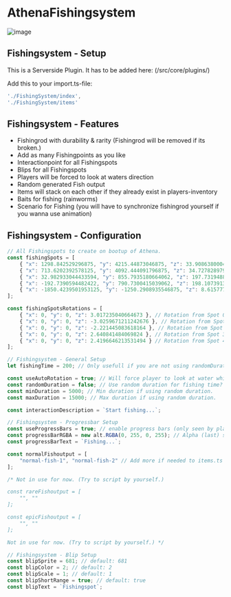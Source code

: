 # AthenaFishingsystem

![image](https://user-images.githubusercontent.com/82890183/132276014-99174310-3c77-4941-bc8f-edad3e16d6f3.png)

## Fishingsystem - Setup
This is a Serverside Plugin. It has to be added here: (/src/core/plugins/)

Add this to your import.ts-file:
```typescript 
'./FishingSystem/index',
'./FishingSystem/items'
```
## Fishingsystem - Features
* Fishingrod with durability & rarity (Fishingrod will be removed if its broken.)
* Add as many Fishingpoints as you like
* Interactionpoint for all Fishingspots
* Blips for all Fishingspots
* Players will be forced to look at waters direction
* Random generated Fish output
* Items will stack on each other if they already exist in players-inventory
* Baits for fishing (rainworms)
* Scenario for Fishing (you will have to synchronize fishingrod yourself if you wanna use animation)

## Fishingsystem - Configuration
```typescript
// All Fishingspots to create on bootup of Athena.
const fishingSpots = [
    { "x": 1298.842529296875, "y": 4215.44873046875, "z": 33.90863800048828 - 1 }, // Position of Spot 0
    { "x": 713.6202392578125, "y": 4092.444091796875, "z": 34.72782897949219 - 1 }, // Position of Spot 1
    { "x": 32.982933044433594, "y": 855.7935180664062, "z": 197.73194885253906 - 1 }, // Position of Spot 2
    { "x": -192.7390594482422, "y": 790.7300415039062, "z": 198.10739135742188 - 1 }, // Position of Spot 3
    { "x": -1850.4239501953125, "y": -1250.2908935546875, "z": 8.615777015686035 - 1 } // Position of Spot 4
];

const fishingSpotsRotations = [
    { "x": 0, "y": 0, "z": 3.017235040664673 }, // Rotation from Spot 0
    { "x": 0, "y": 0, "z": -3.0259671211242676 }, // Rotation from Spot 1
    { "x": 0, "y": 0, "z": -2.221445083618164 }, // Rotation from Spot 2
    { "x": 0, "y": 0, "z": 2.640841484069824 }, // Rotation from Spot 3
    { "x": 0, "y": 0, "z": 2.4196646213531494 } // Rotation from Spot 4
];

// Fishingsystem - General Setup
let fishingTime = 200; // Only usefull if you are not using randomDuration.

const useAutoRotation = true; // Will force player to look at water while fishing. default: true
const randomDuration = false; // Use random duration for fishing time? default: true
const minDuration = 5000; // Min duration if using random duration.
const maxDuration = 15000; // Max duration if using random duration.

const interactionDescription = `Start fishing...`;

// Fishingsystem - Progressbar Setup
const useProgressBars = true; // enable progress bars (only seen by player) default: true
const progressBarRGBA = new alt.RGBA(0, 255, 0, 255); // Alpha (last) should always be 255.
const progressBarText = `Fishing...`;

const normalFishoutput = [
    "normal-fish-1", "normal-fish-2" // Add more if needed to items.ts and here.
];

/* Not in use for now. (Try to script by yourself.)

const rareFishoutput = [
    "", ""
];

const epicFishoutput = [
    "", ""
];

Not in use for now. (Try to script by yourself.) */

// Fishingsystem - Blip Setup
const blipSprite = 681; // default: 681
const blipColor = 2; // default: 2
const blipScale = 1; // default: 1
const blipShortRange = true; // default: true
const blipText = `Fishingspot`;
```
